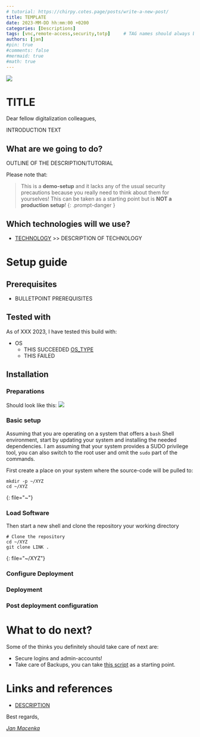```yaml
---
# tutorial: https://chirpy.cotes.page/posts/write-a-new-post/
title: TEMPLATE
date: 2023-MM-DD hh:mm:00 +0200
categories: [Descriptions]
tags: [vnc,remote-access,security,totp]     # TAG names should always be lowercase
authors: [jan]
#pin: true
#comments: false
#mermaid: true
#math: true
---
```


![](URL_TO_BANNER)

# TITLE

Dear fellow digitalization colleagues,

INTRODUCTION TEXT

## What are we going to do?

OUTLINE OF THE DESCRIPTION/TUTORIAL

<!-- <style>
.responsive-wrap iframe{ max-width: 100%;}
</style>
<div class="responsive-wrap">
<iframe src="https://docs.google.com/presentation/d/e/2PACX-1vRNVSovbgHTohUFMsTmB-OroEyt9rg9oMMiyY_W_X6sJM1ZMNPBVd9kdJb7a66l7V--Iiw4kPHUmeYx/embed?start=false&loop=true&delayms=60000" frameborder="0" width="960" height="569" allowfullscreen="true" mozallowfullscreen="true" webkitallowfullscreen="true"></iframe>
</div> -->

Please note that:

> This is a **demo-setup** and it lacks any of the usual security precautions because you really need to think about them for yourselves! This can be taken as a starting point but is **NOT a production setup**!
{: .prompt-danger }

## Which technologies will we use?
* [TECHNOLOGY](LINK) >> DESCRIPTION OF TECHNOLOGY

# Setup guide

## Prerequisites

* BULLETPOINT PREREQUISITES

## Tested with

As of XXX 2023, I have tested this build with:
* OS
    * <i class="fa fa-check" aria-hidden="true"></i> THIS SUCCEEDED [OS_TYPE](LINK)
    * <i class="fa fa-exclamation-triangle" aria-hidden="true"></i> THIS FAILED

## Installation

### Preparations

Should look like this:
![](/assets/img/screenshots/XYZ.png)

### Basic setup

Assuming that you are operating on a system that offers a `bash` Shell environment, start by updating your system and installing the needed dependencies. I am assuming that your system provides a SUDO privilege tool, you can also switch to the root user and omit the `sudo` part of the commands.

First create a place on your system where the source-code will be pulled to:

```shell
mkdir -p ~/XYZ
cd ~/XYZ
```
{: file="~"}

### Load Software

Then start a new shell and clone the repository your working directory

```shell
# Clone the repository
cd ~/XYZ
git clone LINK .
```
{: file="~/XYZ"}

### Configure Deployment

### Deployment

### Post deployment configuration

# What to do next?

Some of the thinks you definitely should take care of next are:

* Secure logins and admin-accounts!
* Take care of Backups, you can take [this script](https://git.macenka.de/jan/netbox-docker-with-backup/src/branch/release/backup_netbox_data_folders.sh) as a starting point.


# Links and references
- [DESCRIPTION](LINK)

Best regards,

[_Jan Macenka_](https://www.macenka.de)